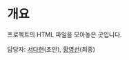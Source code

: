 # 개요
프로젝트의 HTML 파일을 모아놓은 곳입니다.

담당자: [서다현](https://github.com/DahyeonS)(초안), [황영선](https://github.com/siucrystal)(최종)
